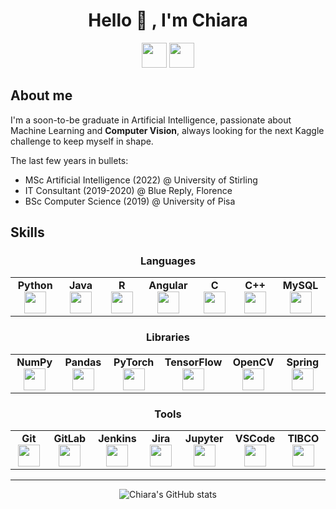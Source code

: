 
          
<div align="center"> <h1>Hello 👋 , I'm Chiara </h1>

<a href="https://www.linkedin.com/in/chiara-caglieri/"><img src="https://cdn-icons-png.flaticon.com/512/3536/3536505.png"  width="40" height="40"></a>
<a href="https://huggingface.co/ccaglieri"><img src="https://huggingface.co/front/assets/huggingface_logo-noborder.svg"  width="40" height="40"></a>
</div>

## About me
I'm a soon-to-be graduate in Artificial Intelligence, passionate about Machine Learning and **Computer Vision**, always looking for the next Kaggle challenge to keep myself in shape. <br>

The last few years in bullets:
- MSc Artificial Intelligence (2022) @ University of Stirling
- IT Consultant (2019-2020) @ Blue Reply, Florence
- BSc Computer Science (2019) @ University of Pisa

## Skills
<div align="center">

### Languages

<table width="560px">
    <tbody>
        <tr valign="top">
            <td width="80px" align="center">
            <span><strong>Python</strong></span><br>
            <img src="https://cdn.jsdelivr.net/gh/devicons/devicon/icons/python/python-original.svg" width="35" height="35">
            </td>
            <td width="80px" align="center">
            <span><strong>Java</strong></span><br>
            <img src="https://cdn.jsdelivr.net/gh/devicons/devicon/icons/java/java-original.svg" width="35" height="35"/>
            </td>
            <td width="80px" align="center">
            <span><strong>R</strong></span><br>
             <img src="https://cdn.jsdelivr.net/gh/devicons/devicon/icons/r/r-original.svg" width="35" height="35"/> 
            </td>
            <td width="80px" align="center">
            <span><strong>Angular</strong></span><br>
            <img src="https://cdn.jsdelivr.net/gh/devicons/devicon/icons/angularjs/angularjs-plain.svg" width="35" height="35">
            </td>
            <td width="80px" align="center">
            <span><strong>C</strong></span><br>
             <img src="https://cdn.jsdelivr.net/gh/devicons/devicon/icons/c/c-plain.svg" width="35" height="35">
             </td>
            <td width="80px" align="center">
            <span><strong>C++</strong></span><br>
            <img src="https://cdn.jsdelivr.net/gh/devicons/devicon/icons/cplusplus/cplusplus-plain.svg" width="35" height="35">
            </td>
            <td width="80px" align="center">
            <span><strong>MySQL</strong></span><br>
            <img src="https://cdn.jsdelivr.net/gh/devicons/devicon/icons/mysql/mysql-plain.svg" width="35" height="35">
            </td>
        </tr>
    </tbody>
</table>

### Libraries

<table width="480px">
    <tbody>
        <tr valign="top">
            <td width="80px" align="center">
            <span><strong>NumPy</strong></span><br>
            <img src="https://cdn.jsdelivr.net/gh/devicons/devicon/icons/numpy/numpy-original.svg" width="35" height="35">
            </td>
            <td width="80px" align="center">
            <span><strong>Pandas</strong></span><br>
            <img src="https://cdn.jsdelivr.net/gh/devicons/devicon/icons/pandas/pandas-original.svg" width="35" height="35"/>
            </td>
            <td width="80px" align="center">
            <span><strong>PyTorch</strong></span><br>
             <img src="https://cdn.jsdelivr.net/gh/devicons/devicon/icons/pytorch/pytorch-original.svg" width="35" height="35"/> 
            </td>
            <td width="80px" align="center">
            <span><strong>TensorFlow</strong></span><br>
            <img src="https://cdn.jsdelivr.net/gh/devicons/devicon/icons/tensorflow/tensorflow-original.svg" width="35" height="35">
            </td>
            <td width="80px" align="center">
            <span><strong>OpenCV</strong></span><br>
             <img src="https://cdn.jsdelivr.net/gh/devicons/devicon/icons/opencv/opencv-original.svg" width="35" height="35">
             </td>
            <td width="80px" align="center">
            <span><strong>Spring</strong></span><br>
            <img src="https://cdn.jsdelivr.net/gh/devicons/devicon/icons/spring/spring-original.svg" width="35" height="35">
            </td>
        </tr>
    </tbody>
</table>

### Tools

<table width="560px">
    <tbody>
        <tr valign="top">
            <td width="80px" align="center">
            <span><strong>Git</strong></span><br>
            <img src="https://cdn.jsdelivr.net/gh/devicons/devicon/icons/git/git-plain.svg" width="35" height="35">
            </td>
            <td width="80px" align="center">
            <span><strong>GitLab</strong></span><br>
            <img src="https://cdn.jsdelivr.net/gh/devicons/devicon/icons/gitlab/gitlab-original.svg" width="35" height="35"/>
            </td>
            <td width="80px" align="center">
            <span><strong>Jenkins</strong></span><br>
             <img src="https://cdn.jsdelivr.net/gh/devicons/devicon/icons/jenkins/jenkins-original.svg" width="35" height="35"/> 
            </td>
            <td width="80px" align="center">
            <span><strong>Jira</strong></span><br>
            <img src="https://cdn.jsdelivr.net/gh/devicons/devicon/icons/jira/jira-original.svg" width="35" height="35">
            </td>
            <td width="80px" align="center">
            <span><strong>Jupyter</strong></span><br>
             <img src="https://cdn.jsdelivr.net/gh/devicons/devicon/icons/jupyter/jupyter-original-wordmark.svg" width="35" height="35">
             </td>
            <td width="80px" align="center">
            <span><strong>VSCode</strong></span><br>
            <img src="https://cdn.jsdelivr.net/gh/devicons/devicon/icons/vscode/vscode-original.svg" width="35" height="35">
            </td>
            <td width="80px" align="center">
            <span><strong>TIBCO</strong></span><br>
            <img src="https://cdn.icon-icons.com/icons2/2699/PNG/512/tibco_logo_icon_170502.png" width="35" height="35">
            </td>
        </tr>
    </tbody>
</table>


---

![Chiara's GitHub stats](https://github-readme-stats.vercel.app/api?username=chiaracaglieri&show_icons=true&theme=radical)
